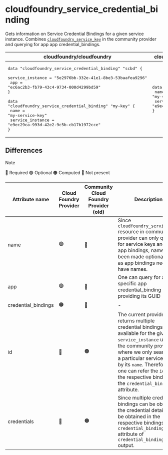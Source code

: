 # cloudfoundry_service_credential_binding

Gets information on Service Credential Bindings for a given service instance. Combines [`cloudfoundry_service_key`](https://github.com/cloudfoundry-community/terraform-provider-cloudfoundry/blob/main/docs/data-sources/service_key.md) in the community provider and querying for app app credential_bindings.

| cloudfoundry/cloudfoundry | cloudfoundry-community/cloudfoundry |
| -- | -- |
| <pre>data "cloudfoundry_service_credential_binding" "scbd" {</br>  service_instance = "5e2976bb-332e-41e1-8be3-53baafea9296"</br>  app              = "ec6ac2b3-fb79-43c4-9734-000d4299bd59"</br>}</br></br>data "cloudfoundry_service_credential_binding" "my-key" {</br>    name             = "my-service-key"</br>    service_instance = "e9ec29ca-993d-42e2-9c5b-cb17b1972cce"</br>}</br></pre>|<pre>data "cloudfoundry_service_key" "my-key" {</br>    name             = "my-service-key"</br>    service_instance = "e9ec29ca-993d-42e2-9c5b-cb17b1972cce"</br>}</br></pre> |

## Differences

> [!NOTE]  
> 🔵 Required  🟢 Optional 🟠 Computed  🔴 Not present

| Attribute name | Cloud Foundry Provider|  Community Cloud Foundry Provider (old) | Description |
| --- | --- | --- | --- |
| name | 🟢 | 🔵 | Since `cloudfoundry_service_key` resource in community provider can only query for service keys and not app bindings, name has been made optional now as app bindings need not have names. |
| app | 🟢 | 🔴 | One can query for a specific app credential_binding by providing its GUID |
| credential_bindings | 🟠 | 🔴 | - |
| id | 🔴 | 🟠 |  The current provider returns multiple credential bindings if available for the given `service_instance` unlike the community provider where we only search for a particular service key by its `name`. Therefore, one can refer the `id` of the respective binding in the `credential_bindings` attribute. |
| credentials |  🔴 |🟠| Since multiple credential bindings can be obtained, the credential details can be obtained in the respective bindings in the `credential_binding` attribute of `credential_bindings` output. |
